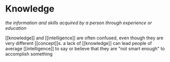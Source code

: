 # Knowledge

_the information and skills acquired by a person through experience or education_

[[knowledge]] and [[intelligence]] are often confused, even though they are very different [[concept]]s. a lack of [[knowledge]] can lead people of average [[intelligence]] to say or believe that they are "not smart enough" to accomplish something

